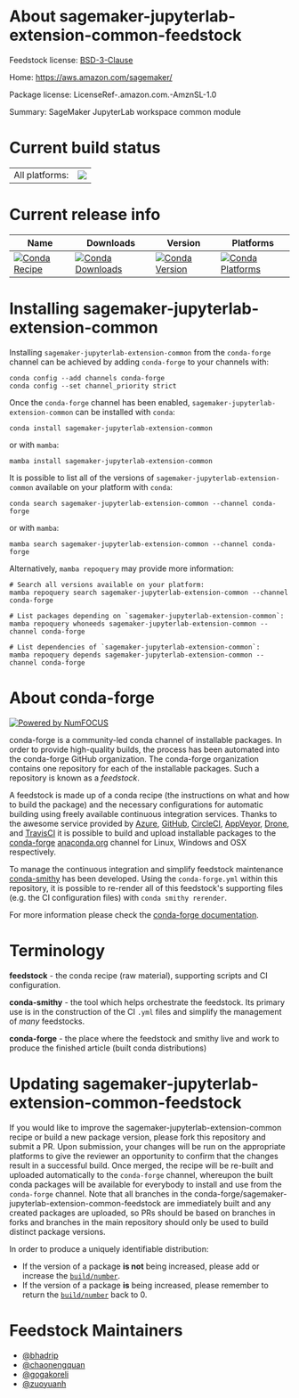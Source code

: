 About sagemaker-jupyterlab-extension-common-feedstock
=====================================================

Feedstock license: [BSD-3-Clause](https://github.com/conda-forge/sagemaker-jupyterlab-extension-common-feedstock/blob/main/LICENSE.txt)

Home: https://aws.amazon.com/sagemaker/

Package license: LicenseRef-.amazon.com.-AmznSL-1.0

Summary: SageMaker JupyterLab workspace common module

Current build status
====================


<table><tr><td>All platforms:</td>
    <td>
      <a href="https://dev.azure.com/conda-forge/feedstock-builds/_build/latest?definitionId=20570&branchName=main">
        <img src="https://dev.azure.com/conda-forge/feedstock-builds/_apis/build/status/sagemaker-jupyterlab-extension-common-feedstock?branchName=main">
      </a>
    </td>
  </tr>
</table>

Current release info
====================

| Name | Downloads | Version | Platforms |
| --- | --- | --- | --- |
| [![Conda Recipe](https://img.shields.io/badge/recipe-sagemaker--jupyterlab--extension--common-green.svg)](https://anaconda.org/conda-forge/sagemaker-jupyterlab-extension-common) | [![Conda Downloads](https://img.shields.io/conda/dn/conda-forge/sagemaker-jupyterlab-extension-common.svg)](https://anaconda.org/conda-forge/sagemaker-jupyterlab-extension-common) | [![Conda Version](https://img.shields.io/conda/vn/conda-forge/sagemaker-jupyterlab-extension-common.svg)](https://anaconda.org/conda-forge/sagemaker-jupyterlab-extension-common) | [![Conda Platforms](https://img.shields.io/conda/pn/conda-forge/sagemaker-jupyterlab-extension-common.svg)](https://anaconda.org/conda-forge/sagemaker-jupyterlab-extension-common) |

Installing sagemaker-jupyterlab-extension-common
================================================

Installing `sagemaker-jupyterlab-extension-common` from the `conda-forge` channel can be achieved by adding `conda-forge` to your channels with:

```
conda config --add channels conda-forge
conda config --set channel_priority strict
```

Once the `conda-forge` channel has been enabled, `sagemaker-jupyterlab-extension-common` can be installed with `conda`:

```
conda install sagemaker-jupyterlab-extension-common
```

or with `mamba`:

```
mamba install sagemaker-jupyterlab-extension-common
```

It is possible to list all of the versions of `sagemaker-jupyterlab-extension-common` available on your platform with `conda`:

```
conda search sagemaker-jupyterlab-extension-common --channel conda-forge
```

or with `mamba`:

```
mamba search sagemaker-jupyterlab-extension-common --channel conda-forge
```

Alternatively, `mamba repoquery` may provide more information:

```
# Search all versions available on your platform:
mamba repoquery search sagemaker-jupyterlab-extension-common --channel conda-forge

# List packages depending on `sagemaker-jupyterlab-extension-common`:
mamba repoquery whoneeds sagemaker-jupyterlab-extension-common --channel conda-forge

# List dependencies of `sagemaker-jupyterlab-extension-common`:
mamba repoquery depends sagemaker-jupyterlab-extension-common --channel conda-forge
```


About conda-forge
=================

[![Powered by
NumFOCUS](https://img.shields.io/badge/powered%20by-NumFOCUS-orange.svg?style=flat&colorA=E1523D&colorB=007D8A)](https://numfocus.org)

conda-forge is a community-led conda channel of installable packages.
In order to provide high-quality builds, the process has been automated into the
conda-forge GitHub organization. The conda-forge organization contains one repository
for each of the installable packages. Such a repository is known as a *feedstock*.

A feedstock is made up of a conda recipe (the instructions on what and how to build
the package) and the necessary configurations for automatic building using freely
available continuous integration services. Thanks to the awesome service provided by
[Azure](https://azure.microsoft.com/en-us/services/devops/), [GitHub](https://github.com/),
[CircleCI](https://circleci.com/), [AppVeyor](https://www.appveyor.com/),
[Drone](https://cloud.drone.io/welcome), and [TravisCI](https://travis-ci.com/)
it is possible to build and upload installable packages to the
[conda-forge](https://anaconda.org/conda-forge) [anaconda.org](https://anaconda.org/)
channel for Linux, Windows and OSX respectively.

To manage the continuous integration and simplify feedstock maintenance
[conda-smithy](https://github.com/conda-forge/conda-smithy) has been developed.
Using the ``conda-forge.yml`` within this repository, it is possible to re-render all of
this feedstock's supporting files (e.g. the CI configuration files) with ``conda smithy rerender``.

For more information please check the [conda-forge documentation](https://conda-forge.org/docs/).

Terminology
===========

**feedstock** - the conda recipe (raw material), supporting scripts and CI configuration.

**conda-smithy** - the tool which helps orchestrate the feedstock.
                   Its primary use is in the construction of the CI ``.yml`` files
                   and simplify the management of *many* feedstocks.

**conda-forge** - the place where the feedstock and smithy live and work to
                  produce the finished article (built conda distributions)


Updating sagemaker-jupyterlab-extension-common-feedstock
========================================================

If you would like to improve the sagemaker-jupyterlab-extension-common recipe or build a new
package version, please fork this repository and submit a PR. Upon submission,
your changes will be run on the appropriate platforms to give the reviewer an
opportunity to confirm that the changes result in a successful build. Once
merged, the recipe will be re-built and uploaded automatically to the
`conda-forge` channel, whereupon the built conda packages will be available for
everybody to install and use from the `conda-forge` channel.
Note that all branches in the conda-forge/sagemaker-jupyterlab-extension-common-feedstock are
immediately built and any created packages are uploaded, so PRs should be based
on branches in forks and branches in the main repository should only be used to
build distinct package versions.

In order to produce a uniquely identifiable distribution:
 * If the version of a package **is not** being increased, please add or increase
   the [``build/number``](https://docs.conda.io/projects/conda-build/en/latest/resources/define-metadata.html#build-number-and-string).
 * If the version of a package **is** being increased, please remember to return
   the [``build/number``](https://docs.conda.io/projects/conda-build/en/latest/resources/define-metadata.html#build-number-and-string)
   back to 0.

Feedstock Maintainers
=====================

* [@bhadrip](https://github.com/bhadrip/)
* [@chaonengquan](https://github.com/chaonengquan/)
* [@gogakoreli](https://github.com/gogakoreli/)
* [@zuoyuanh](https://github.com/zuoyuanh/)


<!-- dummy commit to enable rerendering -->

